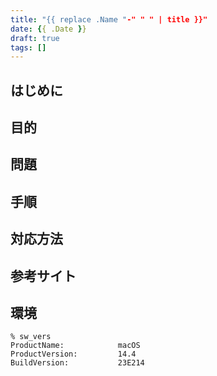 ```yaml
---
title: "{{ replace .Name "-" " " | title }}"
date: {{ .Date }}
draft: true
tags: []
---
```


## はじめに
## 目的
## 問題
## 手順
## 対応方法
## 参考サイト

## 環境

```console
% sw_vers
ProductName:            macOS
ProductVersion:         14.4
BuildVersion:           23E214
```
